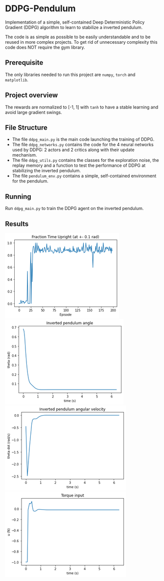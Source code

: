# DDPG-Pendulum

Implementation of a simple, self-contained Deep Deterministic Policy Gradient (DDPG) algorithm to learn to stabilize a inverted pendulum.

The code is as simple as possible to be easily understandable and to be reused in more complex projects.
To get rid of unnecessary complexity this code does NOT require the gym library.


**Prerequisite**
---
The only libraries needed to run this project are `numpy`, `torch` and `matplotlib`.



**Project overview**
---

The rewards are normalized to [-1, 1] with `tanh` to have a stable learning and avoid large gradient swings.




**File Structure**
---
- The file `ddpg_main.py` is the main code launching the training of DDPG.
- The file `ddpg_networks.py` contains the code for the 4 neural networks used by DDPG: 2 actors and 2 critics along with their update mechanism.
- The file `ddpg_utils.py` contains the classes for the exploration noise, the replay memory and a function to test the performance of DDPG at stabilizing the inverted pendulum.
- The file `pendulum_env.py` contains a simple, self-contained environment for the pendulum.


**Running**
---

Run `ddpg_main.py` to train the DDPG agent on the inverted pendulum.


**Results**
---

![Upright time](Plots/time_upright.png "Upright time during training")
![Pendulum angle](Plots/angle.png "Pendulum angle")
![Pendulum angular velocity](Plots/angular_velocity.png "Pendulum angular velocity")
![Pendulum torque](Plots/torque.png "Pendulum torque")
